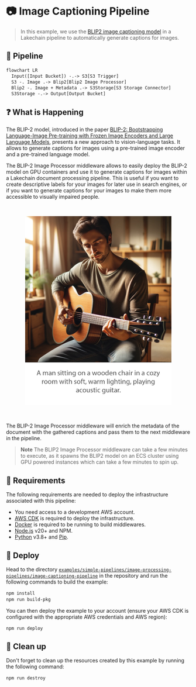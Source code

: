 # :camera: Image Captioning Pipeline

> In this example, we use the [BLIP2 image captioning model](https://huggingface.co/docs/transformers/main/model_doc/blip-2) in a Lakechain pipeline to automatically generate captions for images.

## :dna: Pipeline

```mermaid
flowchart LR
  Input([Input Bucket]) -.-> S3[S3 Trigger]
  S3 -. Image .-> Blip2[Blip2 Image Processor]
  Blip2 -. Image + Metadata .-> S3Storage[S3 Storage Connector]
  S3Storage -.-> Output[Output Bucket]
```

## ❓ What is Happening

The BLIP-2 model, introduced in the paper [BLIP-2: Bootstrapping Language-Image Pre-training with Frozen Image Encoders and Large Language Models](https://arxiv.org/abs/2301.12597), presents a new approach to vision-language tasks. It allows to generate captions for images using a pre-trained image encoder and a pre-trained language model.

The BLIP-2 Image Processor middleware allows to easily deploy the BLIP-2 model on GPU containers and use it to generate captions for images within a Lakechain document processing pipeline. This is useful if you want to create descriptive labels for your images for later use in search engines, or if you want to generate captions for your images to make them more accessible to visually impaired people.

<br />
<p align="center">
  <img width="400" src="assets/image-captioning.png">
</p>
<br />

The BLIP-2 Image Processor middleware will enrich the metadata of the document with the gathered captions and pass them to the next middleware in the pipeline.

> **Note**
> The BLIP2 Image Processor middleware can take a few minutes to execute, as it spawns the BLIP2 model on an ECS cluster using GPU powered instances which can take a few minutes to spin up.

## 📝 Requirements

The following requirements are needed to deploy the infrastructure associated with this pipeline:

- You need access to a development AWS account.
- [AWS CDK](https://docs.aws.amazon.com/cdk/latest/guide/getting_started.html#getting_started_install) is required to deploy the infrastructure.
- [Docker](https://docs.docker.com/get-docker/) is required to be running to build middlewares.
- [Node.js](https://nodejs.org/en/download/) v20+ and NPM.
- [Python](https://www.python.org/downloads/) v3.8+ and [Pip](https://pip.pypa.io/en/stable/installation/).

## 🚀 Deploy

Head to the directory [`examples/simple-pipelines/image-processing-pipelines/image-captioning-pipeline`](/examples/simple-pipelines/image-processing-pipelines/image-captioning-pipeline) in the repository and run the following commands to build the example:

```bash
npm install
npm run build-pkg
```

You can then deploy the example to your account (ensure your AWS CDK is configured with the appropriate AWS credentials and AWS region):

```bash
npm run deploy
```

## 🧹 Clean up

Don't forget to clean up the resources created by this example by running the following command:

```bash
npm run destroy
```
